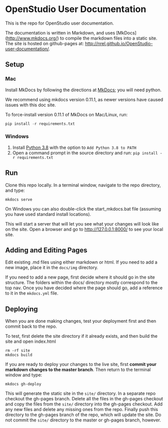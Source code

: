 # OpenStudio User Documentation


This is the repo for OpenStudio user documentation.

The documentation is written in Markdown, and uses [MkDocs] (http://www.mkdocs.org/) to compile the markdown files into a static site.  The site is hosted on github-pages at: http://nrel.github.io/OpenStudio-user-documentation/.

## Setup
### Mac
Install MkDocs by following the directions at [MkDocs](http://www.mkdocs.org); you will need python.

We recommend using mkdocs version 0.11.1, as newer versions have caused issues with this doc site.

To force-install version 0.11.1 of MkDocs on Mac/Linux, run:
```python
pip install -r requirements.txt
```

### Windows
1. Install [Python 3.8](https://www.python.org/ftp/python/3.8.0/python-3.8.0.exe) with the option to `Add Python 3.8 to PATH`
2. Open a command prompt in the source directory and run: `pip install -r requirements.txt`

## Run
Clone this repo locally.  In a terminal window, navigate to the repo directory, and type:
```shell
mkdocs serve
```

On Windows you can also double-click the start_mkdocs.bat file (assuming you have used standard install locations).

This will start a server that will let you see what your changes will look like on the site.  Open a browser and go to http://127.0.0.1:8000/ to see your local site.


## Adding and Editing Pages
Edit existing .md files using either markdown or html.  If you need to add a new image, place it in the `docs/img` directory.

If you need to add a new page, first decide where it should go in the site structure.  The folders within the docs/ directory mostly correspond to the top nav.  Once you have decided where the page should go, add a reference to it in the `mkdocs.yml` file.

## Deploying

When you are done making changes, test your deployment first and then commit back to the repo.

To test, first delete the site directory if it already exists, and then build the site and open index.html
```shell
rm -rf site
mkdocs build
```

If you are ready to deploy your changes to the live site, first **commit your markdown changes to the master branch**.  Then return to the terminal window and type:

```shell
mkdocs gh-deploy
```
This will generate the static site in the `site/` directory.  In a separate repo checkout the gh-pages branch.  Delete all the files in the gh-pages checkout and copy the files from the `site/` directory into the gh-pages checkout.  Add any new files and delete any missing ones from the repo.  Finally push this directory to the gh-pages branch of the repo, which will update the site.  Do not commit the `site/` directory to the master or gh-pages branch, however.
